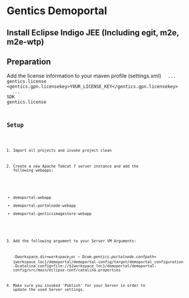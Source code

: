 # Gentics Demoportal #

## Install Eclipse Indigo JEE (Including egit, m2e, m2e-wtp) ##

## Preparation ##

Add the license information to your maven profile (settings.xml)
<code>
    <profiles>
        ...
        <profile>
            <id>gentics.license</id>
            <properties>
                    <gentics.gpn.licensekey>YOUR_LICENSE_KEY</gentics.gpn.licensekey>
            </properties>
        </profile>
        ...
    </profiles>
    <activeProfiles>
        <activeProfile>SDK</activeProfile>
        <activeProfile>gentics.license</activeProfile>
    </activeProfiles>
<code>

## Setup ##

1. Import all projects and invoke project clean

2. Create a new Apache Tomcat 7 server instance and add the following webapps:

* demoportal-webapp
* demoportal-portalnode-webapp
* demoportal-genticsimagestore-webapp

3. Add the following argument to your Server VM Arguments:

	-Dworkspace.dir=${workspace_loc}
	-Dcom.gentics.portalnode.confpath=${workspace_loc}/demoportal/demoportal-config/target/demoportal_configuration
	-Dcatalina.config=file://${workspace_loc}/demoportal/demoportal-config/src/main/eclipse-conf/catalina.properties

4. Make sure you invoked 'Publish' for your Server in order to update the used Server settings.